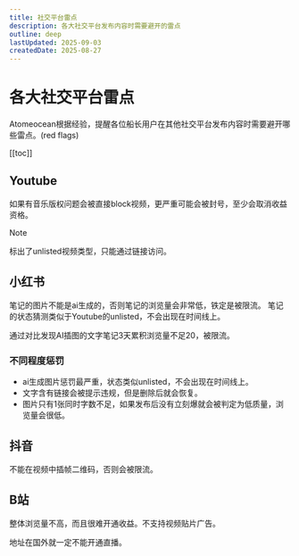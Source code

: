 ```yaml
---
title: 社交平台雷点
description: 各大社交平台发布内容时需要避开的雷点
outline: deep
lastUpdated: 2025-09-03
createdDate: 2025-08-27
---
```

# 各大社交平台雷点

Atomeocean根据经验，提醒各位船长用户在其他社交平台发布内容时需要避开哪些雷点。(red flags)

[[toc]]

## Youtube

如果有音乐版权问题会被直接block视频，更严重可能会被封号，至少会取消收益资格。

> [!NOTE]
> 标出了unlisted视频类型，只能通过链接访问。

## 小红书

笔记的图片不能是ai生成的，否则笔记的浏览量会非常低，铁定是被限流。
笔记的状态猜测类似于Youtube的unlisted，不会出现在时间线上。

通过对比发现AI插图的文字笔记3天累积浏览量不足20，被限流。

### 不同程度惩罚

- ai生成图片惩罚最严重，状态类似unlisted，不会出现在时间线上。
- 文字含有链接会被提示违规，但是删除后就会恢复。
- 图片只有1张同时字数不足，如果发布后没有立刻爆就会被判定为低质量，浏览量会很低。

## 抖音

不能在视频中插帧二维码，否则会被限流。

## B站

整体浏览量不高，而且很难开通收益。不支持视频贴片广告。

地址在国外就一定不能开通直播。
